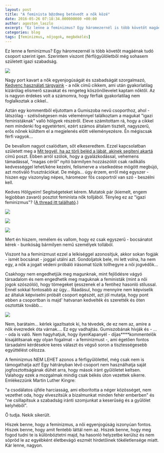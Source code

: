 ```yaml
---
layout: post
title: "A feminista b@zdmeg betévedt a nők közé"
date: 2016-05-26 07:18:34.000000000 +00:00
author: agoston_laszlo
excerpt: "Ez lenne a feminizmus? Egy háromezernél is több követőt magáénak tudó csoport szerint igen. Szerintem viszont (férfi)gyűlöletből még sohasem született igazi szabadság."
categories: blog
tags: [feminizmus, nőjogok, megbékélés]
---
```

Ez lenne a feminizmus? Egy háromezernél is több követőt magáénak tudó csoport szerint igen. Szerintem viszont (férfi)gyűlöletből még sohasem született igazi szabadság.

![]({{site.baseurl}}/images/teher.jpg)

Nagy port kavart a nők egyenjogúságát és szabadságát szorgalmazó, [Kedvenc használati tárgyaink](http://agostonlaszlo.hu/en/blog/46-kedvenc-hasznalati-targyaink-a-nok) - a nők című cikkem, ami után gyakorlatilag kizárólag elismerő szavakat és rengeteg köszönőlevelet kaptam nőktől. Az is nagyon érdekes volt a számomra, hogy férfiak gyakorlatilag nem foglalkoztak a cikkel..

Aztán egy kommentből eljutottam a Gumiszoba nevű csoporthoz, ahol - látszólag - szélsőségesen más véleménnyel találkoztam a magukat "igazi feministáknak" valló hölgyek részéről. Eleve számítottam rá, hogy a cikkel nem mindenki fog egyetérteni, ezért számos általam tisztelt, nagyszerű, erős nőnek küldtem el a megjelenés előtt véleményezésre. Én mégiscsak férfi vagyok...

De bevallom nagyot csalódtam, sőt elkeseredtem. Ezzel kapcsolatban született meg a [Mit tegyél, ha az törli beléd a lábát, akinek segíteni akartá](http://agostonlaszlo.hu/hu/blog/49-mit-tegyel-ha-az-torli-beled-a-labat-akinek-segiteni-akartal) című poszt. Ebben arról szólok, hogy a gyalázkodással, vehemens támadással, "magas céről" nyitó bármilyen hozzászólót csak radikális kedvességgel lehet/kéne kezelni, felismerve a viselkedése mögött megbújó, azt motiváló frusztrációkat. De mégis... úgy érzem, erről még egyszer - hiszen egy viszonylag népes, háromezer fős csoportról van szó - beszélni kell.

Kedves Hölgyeim! Segítségeteket kérem. Mutatok pár (kiemelt, engem legjobban zavaró) posztot feminista nők tolljából. Tényleg ez az "igazi feminizmus"? ([A thread itt található](https://www.facebook.com/permalink.php?story_fbid=984235504995902&amp;id=486052054814252).)

![]({{site.baseurl}}/images/fem1.jpg)

![]({{site.baseurl}}/images/fem2.jpg)

![]({{site.baseurl}}/images/fem3.jpg)

Mert én hiszem, remélem és vallom, hogy ez csak egyszerű - bocsánatot kérek - bunkóság bármilyen nemű személyek tollából.

Viszont ha a feminizmust ezzel a lelkiséggel azonosítjuk, akkor sokan fogják - ismét bocsánat - joggal utálni azt. Gondoljatok bele, mi lett volna, ha nem egy, a nők a jogait védeni próbáló írásomat tűzik tollhegyre a női jogvédők...

Csakhogy nem engedhetjük meg magunknak, mint fejlődésre vágyó társadalom és nem engedhetik meg maguknak a feministák (mint a női jogok szószólói), hogy tömegeket ijesszenek el a fentihez hasonló stílussal. Ennél sokkal fontosabb az ügy... Ráadásul, hogy mennyire nem képviselik az általuk képviselni próbált csoport egészét, azt jól mutatja, hogy pont ebben a csoportban is majd' hatvanan kedvelték és szerették és öten osztották tovább...

![]({{site.baseurl}}/images/fem4.jpg)

Nem, barátaim... kérlek igazítsatok ki, ha tévedek, de ez nem az, amire a nők évezredek óta várnak.... Ez egy vadhajtás. Gumiszobának hívják és - ... - oda is való. Nem hagyhatjuk, hogy ilyenKapanyél - díjas****kommentelők kisajátítsanak egy olyan fogalmat - a feminizmust -, ami égetően fontos társadalmi kérdésekre keres választ és végső soron a tisztességesebb együttélést célozza.

A feminizmus NEM LEHET azonos a férfigyűlölettel, még csak nem is támogathatja azt! Egy hátrányban lévő csoport nem használhatja saját jogfosztottságának dühét arra, hogy mások iránt gyűlöletet keltsen. Valahogy ezek a mozgalmak mindig csak békés úton vezettek sikerre. Emlékezzünk Martin Luther Kingre:

"a csodálatos újféle harciasság, ami elborította a néger közösséget, nem vezethet oda, hogy elveszítsük a bizalmunkat minden fehér emberben" és "ne csillapítsuk a szabadság iránti szomjunkat a keserűség és a gyűlölet kelyhéből".

Ő tudja. Nekik sikerült.

Hiszek benne, hogy a feminizmus, a női egyenjogúság iszonyúan fontos. Hiszek benne, hogy amit fentebb láttál nem az. Hiszek benne, hogy meg fogod tudni te is különböztetni majd, ha hasonló helyzetbe kerülsz és nem söpröd le az egyébként életbevágó eszmét hirdetőinek tökéletlensége miatt. Kár lenne, nagyon.
